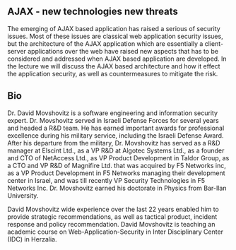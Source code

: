 ## AJAX - new technologies new threats

The emerging of AJAX based application has raised a serious of security
issues. Most of these issues are classical web application security
issues, but the architecture of the AJAX application which are
essentially a client-server applications over the web have raised new
aspects that has to be considered and addressed when AJAX based
application are developed. In the lecture we will discuss the AJAX based
architecture and how it effect the application security, as well as
countermeasures to mitigate the risk.

## Bio

Dr. David Movshovitz is a software engineering and information security
expert. Dr. Movshovitz served in Israeli Defense Forces for several
years and headed a R\&D team. He has earned important awards for
professional excellence during his military service, including the
Israeli Defense Award. After his departure from the military, Dr.
Movshovitz has served as a R\&D manager at Elscint Ltd., as a VP R\&D at
Algotec Systems Ltd., as a founder and CTO of NetAccess Ltd., as VP
Product Development in Taldor Group, as a CTO and VP R\&D of Magnifire
Ltd. that was acquired by F5 Networks inc, as a VP Product Development
in F5 Networks managing their development center in Israel, and was till
recently VP Security Technologies in F5 Networks Inc. Dr. Movshovitz
earned his doctorate in Physics from Bar-Ilan University.

David Movshovitz wide experience over the last 22 years enabled him to
provide strategic recommendations, as well as tactical product, incident
response and policy recommendation. David Movshovitz is teaching an
academic course on Web-Application-Security in Inter Disciplinary Center
(IDC) in Herzalia.